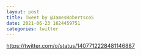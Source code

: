 ```yaml
--- 
layout: post 
title: Tweet by @JamesRobertsco5 
date: 2021-06-23 1624459751 
categories: twitter 
--- 
```

https://twitter.com/o/status/1407712228481146887